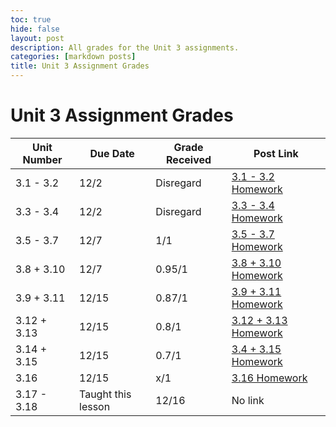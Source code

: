 ```yaml
---
toc: true
hide: false
layout: post
description: All grades for the Unit 3 assignments.
categories: [markdown posts]
title: Unit 3 Assignment Grades
---
```

# Unit 3 Assignment Grades

| Unit Number | Due Date | Grade Received | Post Link |
|--|--|--|--|
| 3.1 - 3.2 | 12/2 | Disregard | [3.1 - 3.2 Homework](https://keiraokimoto.github.io/Fastpages/2022/11/28/Unit-3.1-3.2-Homework.html) |
| 3.3 - 3.4 | 12/2 | Disregard | [3.3 - 3.4 Homework](https://keiraokimoto.github.io/Fastpages/week-13/big-idea-3/2022/11/29/Unit-3.3-3.4-Homework.html) |
| 3.5 - 3.7 | 12/7 | 1/1 | [3.5 - 3.7 Homework](https://keiraokimoto.github.io/Fastpages/week%2013/2022/11/30/homework.html) |
| 3.8 + 3.10 | 12/7 | 0.95/1 | [3.8 + 3.10 Homework](https://keiraokimoto.github.io/Fastpages/homework/) |
| 3.9 + 3.11 | 12/15 | 0.87/1 | [3.9 + 3.11 Homework](https://keiraokimoto.github.io/Fastpages/2022/12/09/Unit-3.9-3.11.html) |
| 3.12 + 3.13 | 12/15 | 0.8/1 | [3.12 + 3.13 Homework](https://keiraokimoto.github.io/Fastpages/2022/12/08/Unit-3.12-3.13.html) |
| 3.14 + 3.15 | 12/15 | 0.7/1 | [3.4 + 3.15 Homework](https://keiraokimoto.github.io/Fastpages/week-13/big-idea-3/2022/12/12/Unit-3.14-3.15-HW.html) |
| 3.16 | 12/15 | x/1 | [3.16 Homework](https://keiraokimoto.github.io/Fastpages/2022/12/13/hw.html) |
| 3.17 - 3.18 | Taught this lesson | 12/16 | No link |